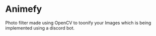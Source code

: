 # Animefy
Photo filter made using OpenCV to toonify your Images which is being implemented using a discord bot.
